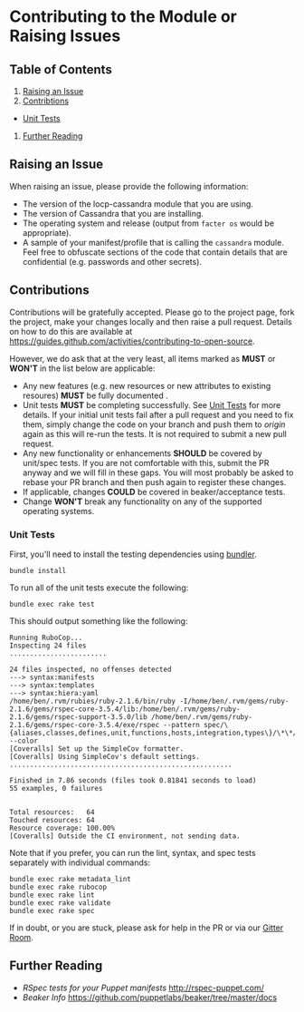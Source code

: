 # Contributing to the Module or Raising Issues

## Table of Contents

1. [Raising an Issue](#raising-an-issue)
1. [Contribtions](#contributions)
  * [Unit Tests](#unit-tests)
1. [Further Reading](#further-reading)

## Raising an Issue

When raising an issue, please provide the following information:

* The version of the locp-cassandra module that you are using.
* The version of Cassandra that you are installing.
* The operating system and release (output from `facter os` would be
  appropriate).
* A sample of your manifest/profile that is calling the `cassandra` module.
  Feel free to obfuscate sections of the code that contain details that
  are confidential (e.g. passwords and other secrets).

## Contributions

Contributions will be gratefully accepted. Please go to the project page, fork
the project, make your changes locally and then raise a pull request. Details
on how to do this are available at
https://guides.github.com/activities/contributing-to-open-source.

However, we do ask that at the very least, all items marked as **MUST** or
**WON'T** in the list below are applicable:

* Any new features (e.g. new resources or new attributes to existing resoures)
  **MUST** be fully documented .
* Unit tests **MUST** be completing successfully.  See
  [Unit Tests](#unit-tests) for more details.  If your initial unit tests fail
  after a pull request and you need to fix them, simply change the code on
  your branch and push them to *origin* again as this will re-run the
  tests.  It is not required to submit a new pull request.
* Any new functionality or enhancements **SHOULD** be covered by unit/spec
  tests.  If you are not comfortable with this, submit the PR anyway and
  we will fill in these gaps.  You will most probably be asked to rebase
  your PR branch and then push again to register these changes.
* If applicable, changes **COULD** be covered in beaker/acceptance tests.
* Change **WON'T** break any functionality on any of the supported operating
  systems.

### Unit Tests

First, you'll need to install the testing dependencies using
[bundler](http://bundler.io).

```shell
bundle install
```

To run all of the unit tests execute the following:

```shell
bundle exec rake test
```

This should output something like the following:

```
Running RuboCop...
Inspecting 24 files
........................

24 files inspected, no offenses detected
---> syntax:manifests
---> syntax:templates
---> syntax:hiera:yaml
/home/ben/.rvm/rubies/ruby-2.1.6/bin/ruby -I/home/ben/.rvm/gems/ruby-2.1.6/gems/rspec-core-3.5.4/lib:/home/ben/.rvm/gems/ruby-2.1.6/gems/rspec-support-3.5.0/lib /home/ben/.rvm/gems/ruby-2.1.6/gems/rspec-core-3.5.4/exe/rspec --pattern spec/\{aliases,classes,defines,unit,functions,hosts,integration,types\}/\*\*/\*_spec.rb --color
[Coveralls] Set up the SimpleCov formatter.
[Coveralls] Using SimpleCov's default settings.
.......................................................

Finished in 7.86 seconds (files took 0.81841 seconds to load)
55 examples, 0 failures


Total resources:   64
Touched resources: 64
Resource coverage: 100.00%
[Coveralls] Outside the CI environment, not sending data.
```

Note that if you prefer, you can run the lint, syntax, and spec tests separately with individual commands:

```shell
bundle exec rake metadata_lint
bundle exec rake rubocop
bundle exec rake lint
bundle exec rake validate
bundle exec rake spec
```

If in doubt, or you are stuck, please ask for help in the PR or via our
[Gitter Room](https://gitter.im/locp/cassandra).

## Further Reading

* *RSpec tests for your Puppet manifests* <http://rspec-puppet.com/>
* *Beaker Info* <https://github.com/puppetlabs/beaker/tree/master/docs>
